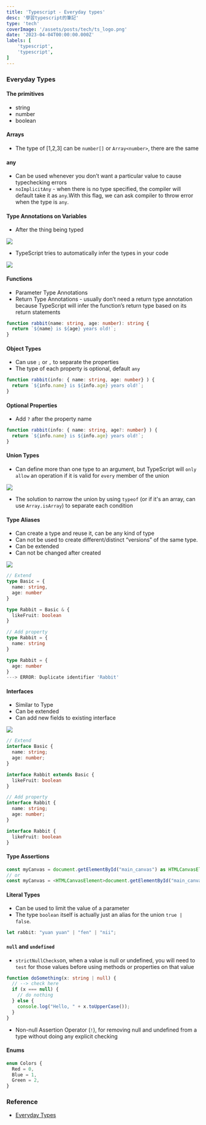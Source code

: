 ```yaml
---
title: 'Typescript - Everyday types'
desc: '學習typescript的筆記'
type: 'tech'
coverImage: '/assets/posts/tech/ts_logo.png'
date: '2023-04-04T00:00:00.000Z'
labels: [
    'typescript',
    'typescript',
]
---
```


### Everyday Types

#### The primitives
- string
- number
- boolean

#### Arrays
- The type of [1,2,3] can be `number[]` or `Array<number>`, there are the same

#### any
- Can be used whenever you don’t want a particular value to cause typechecking errors
- `noImplicitAny` - when there is no type specified, the compiler will default take it as `any`.With this flag, we can ask compiler to throw error when the type is `any`.

#### Type Annotations on Variables
- After the thing being typed

<img src='/assets/posts/tech/typescript_every_day_types/typescript_every_day_types_1.png'/>

- TypeScript tries to automatically infer the types in your code

<img src='/assets/posts/tech/typescript_every_day_types/typescript_every_day_types_2.png'/>

#### Functions
- Parameter Type Annotations
- Return Type Annotations - usually don’t need a return type annotation because TypeScript will infer the function’s return type based on its return statements
```typescript
function rabbit(name: string, age: number): string {
  return `${name} is ${age} years old!`;
}
```

#### Object Types
- Can use `;` or `,` to separate the properties
- The type of each property is optional, default `any`
```typescript
function rabbit(info: { name: string, age: number} ) {
  return `${info.name} is ${info.age} years old!`;
}
```

#### Optional Properties
- Add `?` after the property name
```typescript
function rabbit(info: { name: string, age?: number} ) {
  return `${info.name} is ${info.age} years old!`;
}
```

#### Union Types
- Can define more than one type to an argument, but TypeScript will `only allow` an operation if it is valid for `every` member of the union

<img src='/assets/posts/tech/typescript_every_day_types/typescript_every_day_types_3.png'/>

- The solution to narrow the union by using `typeof` (or if it's an array, can use `Array.isArray`) to separate each condition

#### Type Aliases
- Can create a type and reuse it, can be any kind of type
- Can not be used to create different/distinct “versions” of the same type.
- Can be extended
- Can not be changed after created

<img src='/assets/posts/tech/typescript_every_day_types/typescript_every_day_types_4.png'/>

```typescript
// Extend
type Basic = {
  name: string,
  age: number
}

type Rabbit = Basic & { 
  likeFruit: boolean 
}

// Add property
type Rabbit = {
  name: string
}

type Rabbit = {
  age: number
}
---> ERROR: Duplicate identifier 'Rabbit'
```

#### Interfaces
- Similar to Type
- Can be extended
- Can add new fields to existing interface

<img src='/assets/posts/tech/typescript_every_day_types/typescript_every_day_types_5.png'/>

```typescript
// Extend
interface Basic {
  name: string;
  age: number;
}

interface Rabbit extends Basic {
  likeFruit: boolean
}

// Add property
interface Rabbit {
  name: string;
  age: number;
}

interface Rabbit {
  likeFruit: boolean
}
```

#### Type Assertions
```typescript
const myCanvas = document.getElementById("main_canvas") as HTMLCanvasElement;
// or
const myCanvas = <HTMLCanvasElement>document.getElementById("main_canvas");
```

#### Literal Types
- Can be used to limit the value of a parameter
- The type `boolean` itself is actually just an alias for the union `true | false`.
```typescript
let rabbit: "yuan yuan" | "fen" | "nii";
```

#### `null` and `undefined`
- `strictNullChecks`on, when a value is null or undefined, you will need to `test` for those values before using methods or properties on that value
```typescript
function doSomething(x: string | null) {
  // --> check here
  if (x === null) {   
    // do nothing
  } else {
    console.log("Hello, " + x.toUpperCase());
  }
}
```
- Non-null Assertion Operator (`!`), for removing null and undefined from a type without doing any explicit checking

#### Enums
```typescript
enum Colors {
  Red = 0,
  Blue = 1,
  Green = 2,
}
```

### Reference
- <a href='https://www.typescriptlang.org/docs/handbook/2/everyday-types.html' target="_blank">Everyday Types</a>
